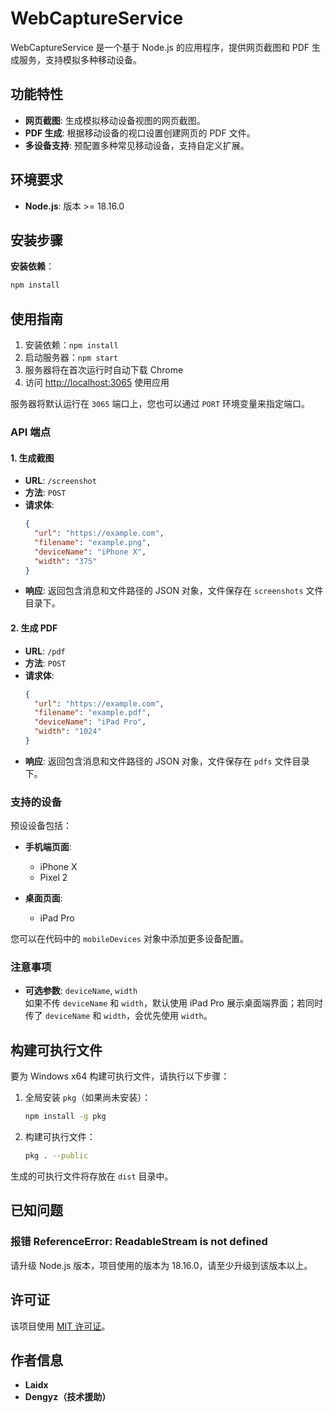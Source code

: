 # WebCaptureService

WebCaptureService 是一个基于 Node.js 的应用程序，提供网页截图和 PDF 生成服务，支持模拟多种移动设备。

## 功能特性

- **网页截图**: 生成模拟移动设备视图的网页截图。
- **PDF 生成**: 根据移动设备的视口设置创建网页的 PDF 文件。
- **多设备支持**: 预配置多种常见移动设备，支持自定义扩展。

## 环境要求

- **Node.js**: 版本 >= 18.16.0

## 安装步骤

**安装依赖**：
   ```bash
   npm install
   ```

## 使用指南

1. 安装依赖：`npm install`
2. 启动服务器：`npm start`
3. 服务器将在首次运行时自动下载 Chrome
4. 访问 [http://localhost:3065](http://localhost:3065) 使用应用

服务器将默认运行在 `3065` 端口上，您也可以通过 `PORT` 环境变量来指定端口。

### API 端点

#### 1. 生成截图

- **URL**: `/screenshot`
- **方法**: `POST`
- **请求体**:
  ```json
  {
    "url": "https://example.com",
    "filename": "example.png",
    "deviceName": "iPhone X",
    "width": "375"
  }
  ```
- **响应**: 返回包含消息和文件路径的 JSON 对象，文件保存在 `screenshots` 文件目录下。

#### 2. 生成 PDF

- **URL**: `/pdf`
- **方法**: `POST`
- **请求体**:
  ```json
  {
    "url": "https://example.com",
    "filename": "example.pdf",
    "deviceName": "iPad Pro",
    "width": "1024"
  }
  ```
- **响应**: 返回包含消息和文件路径的 JSON 对象，文件保存在 `pdfs` 文件目录下。

### 支持的设备

预设设备包括：

- **手机端页面**:
    - iPhone X
    - Pixel 2

- **桌面页面**:
    - iPad Pro

您可以在代码中的 `mobileDevices` 对象中添加更多设备配置。

### 注意事项

- **可选参数**: `deviceName`, `width`  
  如果不传 `deviceName` 和 `width`，默认使用 iPad Pro 展示桌面端界面；若同时传了 `deviceName` 和 `width`，会优先使用 `width`。

## 构建可执行文件

要为 Windows x64 构建可执行文件，请执行以下步骤：

1. 全局安装 `pkg`（如果尚未安装）：
   ```bash
   npm install -g pkg
   ```

2. 构建可执行文件：
   ```bash
   pkg . --public
   ```

生成的可执行文件将存放在 `dist` 目录中。

## 已知问题

### 报错 ReferenceError: ReadableStream is not defined

请升级 Node.js 版本，项目使用的版本为 18.16.0，请至少升级到该版本以上。

## 许可证

该项目使用 [MIT 许可证](LICENSE)。

## 作者信息

- **Laidx**
- **Dengyz（技术援助）**
